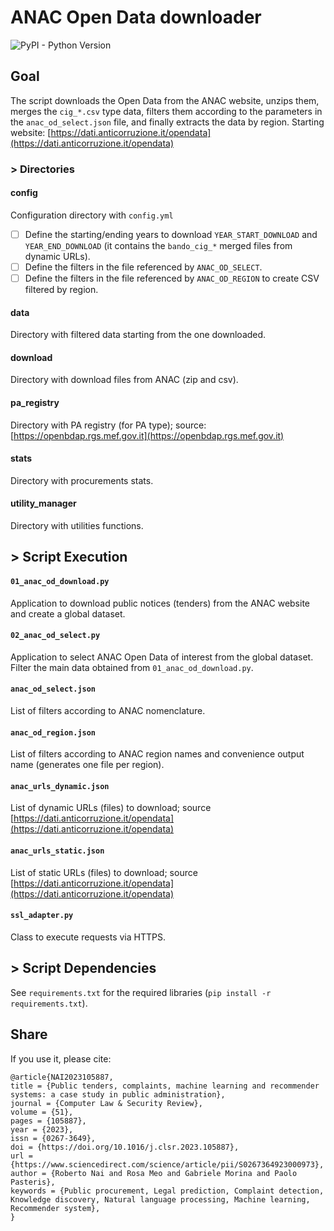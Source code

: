 # ANAC Open Data downloader

![PyPI - Python Version](https://img.shields.io/badge/python-3.12-3776AB?logo=python)

## Goal
The script downloads the Open Data from the ANAC website, unzips them, merges the ```cig_*.csv``` type data, filters them according to the parameters in the ```anac_od_select.json``` file, and finally extracts the data by region.
Starting website: [https://dati.anticorruzione.it/opendata](https://dati.anticorruzione.it/opendata)

### > Directories

#### config
Configuration directory with ```config.yml```
- [ ] Define the starting/ending years to download ```YEAR_START_DOWNLOAD``` and ```YEAR_END_DOWNLOAD``` (it contains the ```bando_cig_*``` merged files from dynamic URLs).
- [ ] Define the filters in the file referenced by ```ANAC_OD_SELECT```.
- [ ] Define the filters in the file referenced by ```ANAC_OD_REGION``` to create CSV filtered by region.

#### data
Directory with filtered data starting from the one downloaded.

#### download
Directory with download files from ANAC (zip and csv). 

#### pa_registry
Directory with PA registry (for PA type); source: [https://openbdap.rgs.mef.gov.it](https://openbdap.rgs.mef.gov.it)

#### stats
Directory with procurements stats.

#### utility_manager
Directory with utilities functions.

## > Script Execution

#### ```01_anac_od_download.py```
Application to download public notices (tenders) from the ANAC website and create a global dataset.

#### ```02_anac_od_select.py```
Application to select ANAC Open Data of interest from the global dataset. Filter the main data obtained from ```01_anac_od_download.py```.

#### ```anac_od_select.json```
List of filters according to ANAC nomenclature.

#### ```anac_od_region.json```
List of filters according to ANAC region names and convenience output name (generates one file per region).

#### ```anac_urls_dynamic.json```
List of dynamic URLs (files) to download; source [https://dati.anticorruzione.it/opendata](https://dati.anticorruzione.it/opendata)

#### ```anac_urls_static.json```
List of static URLs (files) to download; source [https://dati.anticorruzione.it/opendata](https://dati.anticorruzione.it/opendata)

#### ``ssl_adapter.py``
Class to execute requests via HTTPS.

## > Script Dependencies
See ```requirements.txt``` for the required libraries (```pip install -r requirements.txt```).  

## Share
If you use it, please cite:

```
@article{NAI2023105887,
title = {Public tenders, complaints, machine learning and recommender systems: a case study in public administration},
journal = {Computer Law & Security Review},
volume = {51},
pages = {105887},
year = {2023},
issn = {0267-3649},
doi = {https://doi.org/10.1016/j.clsr.2023.105887},
url = {https://www.sciencedirect.com/science/article/pii/S0267364923000973},
author = {Roberto Nai and Rosa Meo and Gabriele Morina and Paolo Pasteris},
keywords = {Public procurement, Legal prediction, Complaint detection, Knowledge discovery, Natural language processing, Machine learning, Recommender system},
}
```